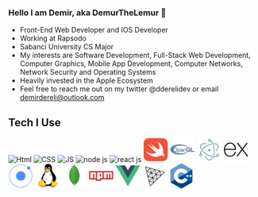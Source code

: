 ### Hello I am Demir, aka DemurTheLemur 👋
- Front-End Web Developer and IOS Developer
- Working at Rapsodo
- Sabanci University CS Major
- My interests are Software Development, Full-Stack Web Development, Computer Graphics, Mobile App Development, Computer Networks, Network Security and Operating Systems
- Heavily invested in the Apple Ecosystem
- Feel free to reach me out on my twitter @dderelidev or email demirdereli@outlook.com

## Tech I Use
<p align='left'>
<img src="https://raw.githubusercontent.com/bablubambal/All_logo_and_pictures/1ac69ce5fbc389725f16f989fa53c62d6e1b4883/social%20icons/html5.svg" alt="Html" height="50" width="50" />
<img src="https://raw.githubusercontent.com/bablubambal/All_logo_and_pictures/1ac69ce5fbc389725f16f989fa53c62d6e1b4883/social%20icons/css3.svg" alt="CSS" height="50" width="50" />
<img src="https://raw.githubusercontent.com/bablubambal/All_logo_and_pictures/1ac69ce5fbc389725f16f989fa53c62d6e1b4883/social%20icons/javascript.svg" alt="JS" height="50" width="50" /> 
<img src="https://raw.githubusercontent.com/bablubambal/All_logo_and_pictures/1ac69ce5fbc389725f16f989fa53c62d6e1b4883/frameworks/nodejs.svg" alt="node js" height="50" width="50" />
<img src="https://raw.githubusercontent.com/bablubambal/All_logo_and_pictures/1ac69ce5fbc389725f16f989fa53c62d6e1b4883/frameworks/react.svg" alt="react js" height="50" width="50" />
<img src="https://raw.githubusercontent.com/devicons/devicon/master/icons/swift/swift-original.svg" alt="swift" height="50" width="50" />
<img src="https://github.com/devicons/devicon/blob/55609aa5bd817ff167afce0d965585c92040787a/icons/opengl/opengl-original.svg" alt="opengl" height="50" width="50" />
<img src="https://github.com/devicons/devicon/blob/master/icons/electron/electron-original.svg" alt="electron" height="50" width="50" />
<img src="https://github.com/devicons/devicon/blob/master/icons/express/express-original.svg" alt="express" height="50" width="50" />
<img src="https://github.com/devicons/devicon/blob/master/icons/ionic/ionic-original.svg" alt="ionic" height="50" width="50" />
<img src="https://github.com/devicons/devicon/blob/master/icons/linux/linux-original.svg" alt="linux" height="50" width="50" />
<img src="https://github.com/devicons/devicon/blob/master/icons/mongodb/mongodb-original.svg" alt="mongo" height="50" width="50" />
<img src="https://github.com/devicons/devicon/blob/master/icons/npm/npm-original-wordmark.svg" alt="npm" height="50" width="50" />
<img src="https://github.com/devicons/devicon/blob/master/icons/vuejs/vuejs-original.svg" alt="vue" height="50" width="50" />
<img src="https://github.com/devicons/devicon/blob/master/icons/threejs/threejs-original.svg" alt="threejs" height="50" width="50" />  
<img src="https://github.com/devicons/devicon/blob/master/icons/cplusplus/cplusplus-original.svg" alt="cpp" height="50" width="50" />  
</p>

<!--
**demurthelemur/demurthelemur** is a ✨ _special_ ✨ repository because its `README.md` (this file) appears on your GitHub profile.

Here are some ideas to get you started:

- 🔭 I’m currently working on ...
- 🌱 I’m currently learning ...
- 👯 I’m looking to collaborate on ...
- 🤔 I’m looking for help with ...
- 💬 Ask me about ...
- 📫 How to reach me: ...
- 😄 Pronouns: ...
- ⚡ Fun fact: ...
-->
